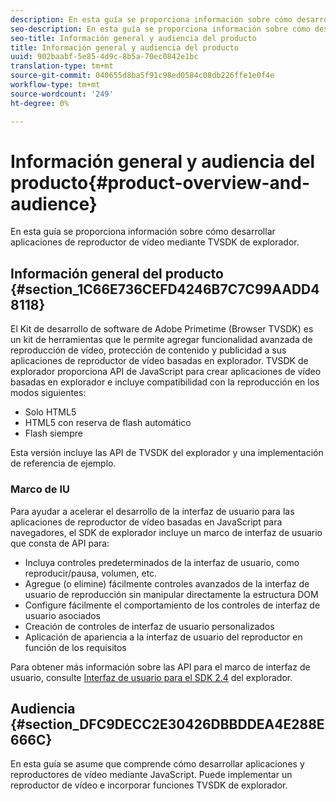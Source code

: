 ```yaml
---
description: En esta guía se proporciona información sobre cómo desarrollar aplicaciones de reproductor de vídeo mediante TVSDK de explorador.
seo-description: En esta guía se proporciona información sobre cómo desarrollar aplicaciones de reproductor de vídeo mediante TVSDK de explorador.
seo-title: Información general y audiencia del producto
title: Información general y audiencia del producto
uuid: 902baabf-5e85-4d9c-8b5a-70ec0842e1bc
translation-type: tm+mt
source-git-commit: 040655d8ba5f91c98ed0584c08db226ffe1e0f4e
workflow-type: tm+mt
source-wordcount: '249'
ht-degree: 0%

---
```



# Información general y audiencia del producto{#product-overview-and-audience}

En esta guía se proporciona información sobre cómo desarrollar aplicaciones de reproductor de vídeo mediante TVSDK de explorador.

## Información general del producto {#section_1C66E736CEFD4246B7C7C99AADD48118}

El Kit de desarrollo de software de Adobe Primetime (Browser TVSDK) es un kit de herramientas que le permite agregar funcionalidad avanzada de reproducción de vídeo, protección de contenido y publicidad a sus aplicaciones de reproductor de vídeo basadas en explorador. TVSDK de explorador proporciona API de JavaScript para crear aplicaciones de vídeo basadas en explorador e incluye compatibilidad con la reproducción en los modos siguientes:

* Solo HTML5
* HTML5 con reserva de flash automático
* Flash siempre

Esta versión incluye las API de TVSDK del explorador y una implementación de referencia de ejemplo.

### Marco de IU

Para ayudar a acelerar el desarrollo de la interfaz de usuario para las aplicaciones de reproductor de vídeo basadas en JavaScript para navegadores, el SDK de explorador incluye un marco de interfaz de usuario que consta de API para:

* Incluya controles predeterminados de la interfaz de usuario, como reproducir/pausa, volumen, etc.
* Agregue (o elimine) fácilmente controles avanzados de la interfaz de usuario de reproducción sin manipular directamente la estructura DOM
* Configure fácilmente el comportamiento de los controles de interfaz de usuario asociados
* Creación de controles de interfaz de usuario personalizados
* Aplicación de apariencia a la interfaz de usuario del reproductor en función de los requisitos

Para obtener más información sobre las API para el marco de interfaz de usuario, consulte [Interfaz de usuario para el SDK 2.4](https://help.adobe.com/en_US/primetime/api/psdk/btvsdk-ui-framework/index.html) del explorador.

## Audiencia {#section_DFC9DECC2E30426DBBDDEA4E288E666C}

En esta guía se asume que comprende cómo desarrollar aplicaciones y reproductores de vídeo mediante JavaScript. Puede implementar un reproductor de vídeo e incorporar funciones TVSDK de explorador.